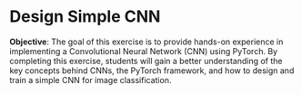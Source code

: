 # Design Simple CNN

**Objective**: The goal of this exercise is to provide hands-on experience in implementing a 
Convolutional Neural Network (CNN) using PyTorch. By completing this exercise, students will 
gain a better understanding of the key concepts behind CNNs, the PyTorch framework, and 
how to design and train a simple CNN for image classification.
